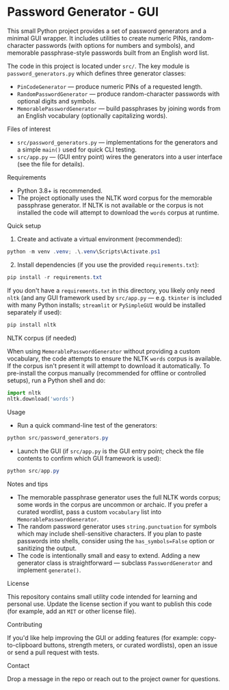 # Password Generator - GUI

This small Python project provides a set of password generators and a minimal GUI wrapper. It includes utilities to create numeric PINs, random-character passwords (with options for numbers and symbols), and memorable passphrase-style passwords built from an English word list.

The code in this project is located under `src/`. The key module is `password_generators.py` which defines three generator classes:

- `PinCodeGenerator` — produce numeric PINs of a requested length.
- `RandomPasswordGenerator` — produce random-character passwords with optional digits and symbols.
- `MemorablePasswordGenerator` — build passphrases by joining words from an English vocabulary (optionally capitalizing words).

Files of interest
- `src/password_generators.py` — implementations for the generators and a simple `main()` used for quick CLI testing.
- `src/app.py` — (GUI entry point) wires the generators into a user interface (see the file for details).

Requirements

- Python 3.8+ is recommended.
- The project optionally uses the NLTK word corpus for the memorable passphrase generator. If NLTK is not available or the corpus is not installed the code will attempt to download the `words` corpus at runtime.

Quick setup

1. Create and activate a virtual environment (recommended):

```powershell
python -m venv .venv; .\.venv\Scripts\Activate.ps1
```

2. Install dependencies (if you use the provided `requirements.txt`):

```powershell
pip install -r requirements.txt
```

If you don't have a `requirements.txt` in this directory, you likely only need `nltk` (and any GUI framework used by `src/app.py` — e.g. `tkinter` is included with many Python installs; `streamlit` or `PySimpleGUI` would be installed separately if used):

```powershell
pip install nltk
```

NLTK corpus (if needed)

When using `MemorablePasswordGenerator` without providing a custom vocabulary, the code attempts to ensure the NLTK `words` corpus is available. If the corpus isn't present it will attempt to download it automatically. To pre-install the corpus manually (recommended for offline or controlled setups), run a Python shell and do:

```python
import nltk
nltk.download('words')
```

Usage

- Run a quick command-line test of the generators:

```powershell
python src/password_generators.py
```

- Launch the GUI (if `src/app.py` is the GUI entry point; check the file contents to confirm which GUI framework is used):

```powershell
python src/app.py
```

Notes and tips

- The memorable passphrase generator uses the full NLTK words corpus; some words in the corpus are uncommon or archaic. If you prefer a curated wordlist, pass a custom `vocabulary` list into `MemorablePasswordGenerator`.
- The random password generator uses `string.punctuation` for symbols which may include shell-sensitive characters. If you plan to paste passwords into shells, consider using the `has_symbols=False` option or sanitizing the output.
- The code is intentionally small and easy to extend. Adding a new generator class is straightforward — subclass `PasswordGenerator` and implement `generate()`.

License

This repository contains small utility code intended for learning and personal use. Update the license section if you want to publish this code (for example, add an `MIT` or other license file).

Contributing

If you'd like help improving the GUI or adding features (for example: copy-to-clipboard buttons, strength meters, or curated wordlists), open an issue or send a pull request with tests.

Contact

Drop a message in the repo or reach out to the project owner for questions.
